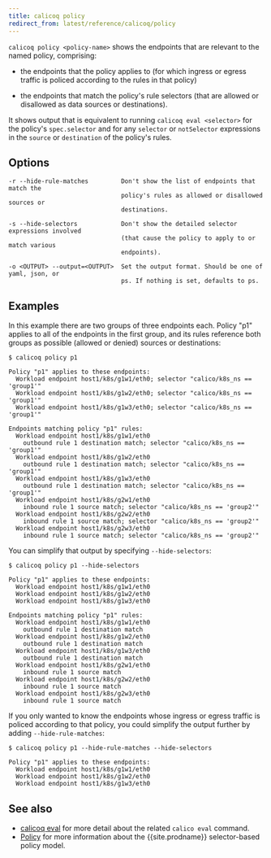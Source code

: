 ```yaml
---
title: calicoq policy
redirect_from: latest/reference/calicoq/policy
---
```


`calicoq policy <policy-name>` shows the endpoints that are relevant to the
named policy, comprising:

- the endpoints that the policy applies to (for which ingress or egress traffic
  is policed according to the rules in that policy)

- the endpoints that match the policy's rule selectors (that are allowed or
  disallowed as data sources or destinations).

It shows output that is equivalent to running `calicoq eval <selector>` for the
policy's `spec.selector` and for any `selector` or `notSelector` expressions in
the `source` or `destination` of the policy's rules.

## Options

```
-r --hide-rule-matches         Don't show the list of endpoints that match the
                               policy's rules as allowed or disallowed sources or
                               destinations.

-s --hide-selectors            Don't show the detailed selector expressions involved
                               (that cause the policy to apply to or match various
                               endpoints).

-o <OUTPUT> --output=<OUTPUT>  Set the output format. Should be one of yaml, json, or
                               ps. If nothing is set, defaults to ps.
```

## Examples

In this example there are two groups of three endpoints each.  Policy "p1"
applies to all of the endpoints in the first group, and its rules reference
both groups as possible (allowed or denied) sources or destinations:
```
$ calicoq policy p1

Policy "p1" applies to these endpoints:
  Workload endpoint host1/k8s/g1w1/eth0; selector "calico/k8s_ns == 'group1'"
  Workload endpoint host1/k8s/g1w2/eth0; selector "calico/k8s_ns == 'group1'"
  Workload endpoint host1/k8s/g1w3/eth0; selector "calico/k8s_ns == 'group1'"

Endpoints matching policy "p1" rules:
  Workload endpoint host1/k8s/g1w1/eth0
    outbound rule 1 destination match; selector "calico/k8s_ns == 'group1'"
  Workload endpoint host1/k8s/g1w2/eth0
    outbound rule 1 destination match; selector "calico/k8s_ns == 'group1'"
  Workload endpoint host1/k8s/g1w3/eth0
    outbound rule 1 destination match; selector "calico/k8s_ns == 'group1'"
  Workload endpoint host1/k8s/g2w1/eth0
    inbound rule 1 source match; selector "calico/k8s_ns == 'group2'"
  Workload endpoint host1/k8s/g2w2/eth0
    inbound rule 1 source match; selector "calico/k8s_ns == 'group2'"
  Workload endpoint host1/k8s/g2w3/eth0
    inbound rule 1 source match; selector "calico/k8s_ns == 'group2'"
```

You can simplify that output by specifying `--hide-selectors`:
```
$ calicoq policy p1 --hide-selectors

Policy "p1" applies to these endpoints:
  Workload endpoint host1/k8s/g1w1/eth0
  Workload endpoint host1/k8s/g1w2/eth0
  Workload endpoint host1/k8s/g1w3/eth0

Endpoints matching policy "p1" rules:
  Workload endpoint host1/k8s/g1w1/eth0
    outbound rule 1 destination match
  Workload endpoint host1/k8s/g1w2/eth0
    outbound rule 1 destination match
  Workload endpoint host1/k8s/g1w3/eth0
    outbound rule 1 destination match
  Workload endpoint host1/k8s/g2w1/eth0
    inbound rule 1 source match
  Workload endpoint host1/k8s/g2w2/eth0
    inbound rule 1 source match
  Workload endpoint host1/k8s/g2w3/eth0
    inbound rule 1 source match
```

If you only wanted to know the endpoints whose ingress or egress traffic is
policed according to that policy, you could simplify the output further by
adding `--hide-rule-matches`:
```
$ calicoq policy p1 --hide-rule-matches --hide-selectors

Policy "p1" applies to these endpoints:
  Workload endpoint host1/k8s/g1w1/eth0
  Workload endpoint host1/k8s/g1w2/eth0
  Workload endpoint host1/k8s/g1w3/eth0
```

## See also

-  [calicoq eval]({{site.baseurl}}/{{page.version}}/reference/calicoq/eval) for
   more detail about the related `calico eval` command.
-  [Policy]({{site.baseurl}}/{{page.version}}/reference/calicoctl/resources/policy) for
   more information about the {{site.prodname}} selector-based policy model.
